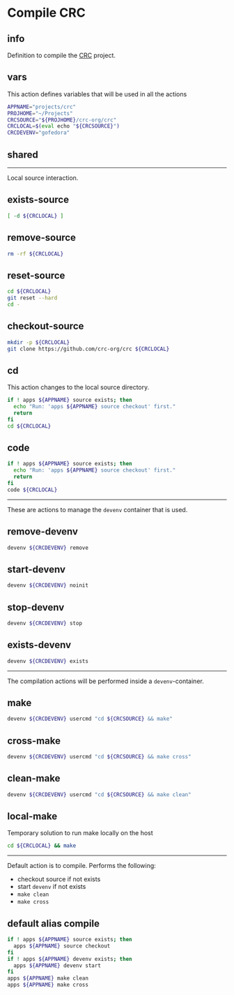 # Compile CRC


## info

Definition to compile the [CRC](https://github.com/crc-org/crc) project.


## vars
This action defines variables that will be used in all the actions

```sh
APPNAME="projects/crc"
PROJHOME="~/Projects"
CRCSOURCE="${PROJHOME}/crc-org/crc"
CRCLOCAL=$(eval echo "${CRCSOURCE}")
CRCDEVENV="gofedora"
```

## shared

---

Local source interaction.

## exists-source
```sh
[ -d ${CRCLOCAL} ]
```

## remove-source
```sh
rm -rf ${CRCLOCAL}
```

## reset-source
```sh
cd ${CRCLOCAL}
git reset --hard
cd -
```

## checkout-source
```sh
mkdir -p ${CRCLOCAL}
git clone https://github.com/crc-org/crc ${CRCLOCAL}
```

## cd
This action changes to the local source directory.

```sh interactive
if ! apps ${APPNAME} source exists; then
  echo "Run: 'apps ${APPNAME} source checkout' first."
  return
fi
cd ${CRCLOCAL}
```

## code
```sh interactive
if ! apps ${APPNAME} source exists; then
  echo "Run: 'apps ${APPNAME} source checkout' first."
  return
fi
code ${CRCLOCAL}
```

---

These are actions to manage the `devenv` container that is used.

## remove-devenv
```sh
devenv ${CRCDEVENV} remove
```

## start-devenv
```sh
devenv ${CRCDEVENV} noinit
```

## stop-devenv
```sh
devenv ${CRCDEVENV} stop
```

## exists-devenv
```sh
devenv ${CRCDEVENV} exists
```

---

The compilation actions will be performed inside a `devenv`-container.

## make
```sh interactive
devenv ${CRCDEVENV} usercmd "cd ${CRCSOURCE} && make"
```

## cross-make
```sh interactive
devenv ${CRCDEVENV} usercmd "cd ${CRCSOURCE} && make cross"
```

## clean-make
```sh interactive
devenv ${CRCDEVENV} usercmd "cd ${CRCSOURCE} && make clean"
```

## local-make
Temporary solution to run make locally on the host

```sh interactive
cd ${CRCLOCAL} && make
```

---

Default action is to compile. Performs the following:

  - checkout source if not exists
  - start `devenv` if not exists
  - `make clean`
  - `make cross`

## default alias compile
```sh interactive
if ! apps ${APPNAME} source exists; then
  apps ${APPNAME} source checkout
fi
if ! apps ${APPNAME} devenv exists; then
  apps ${APPNAME} devenv start
fi
apps ${APPNAME} make clean
apps ${APPNAME} make cross
```

